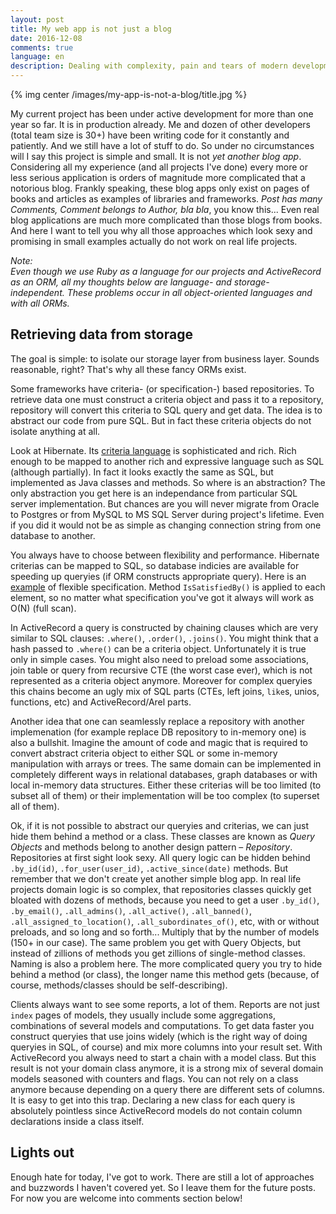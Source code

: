 ```yaml
---
layout: post
title: My web app is not just a blog
date: 2016-12-08
comments: true
language: en
description: Dealing with complexity, pain and tears of modern development and real life projects.
---
```


{% img center /images/my-app-is-not-a-blog/title.jpg %}

My current project has been under active development for more than one year so far. It is in production already. Me and dozen of other developers (total team size is 30+) have been writing code for it constantly and patiently. And we still have a lot of stuff to do. So under no circumstances will I say this project is simple and small. It is not _yet another blog app_. Considering all my experience (and all projects I've done) every more or less serious application is orders of magnitude more complicated that a notorious blog. Frankly speaking, these blog apps only exist on pages of books and articles as examples of libraries and frameworks. _Post has many Comments, Comment belongs to Author, bla bla_, you know this... Even real blog applications are much more complicated than those blogs from books. And here I want to tell you why all those approaches which look sexy and promising in small examples actually do not work on real life projects.

_Note:_  
_Even though we use Ruby as a language for our projects and ActiveRecord as an ORM, all my thoughts below are language- and storage- independent. These problems occur in all object-oriented languages and with all ORMs._

## Retrieving data from storage

The goal is simple: to isolate our storage layer from business layer. Sounds reasonable, right? That's why all these fancy ORMs exist.

Some frameworks have criteria- (or specification-) based repositories. To retrieve data one must construct a criteria object and pass it to a repository, repository will convert this criteria to SQL query and get data. The idea is to abstract our code from pure SQL. But in fact these criteria objects do not isolate anything at all.

Look at Hibernate. Its [criteria language](https://docs.jboss.org/hibernate/orm/3.3/reference/en/html/querycriteria.html) is sophisticated and rich. Rich enough to be mapped to another rich and expressive language such as SQL (although partially). In fact it looks exactly the same as SQL, but implemented as Java classes and methods. So where is an abstraction? The only abstraction you get here is an independance from particular SQL server implementation. But chances are you will never migrate from Oracle to Postgres or from MySQL to MS SQL Server during project's lifetime. Even if you did it would not be as simple as changing connection string from one database to another.

You always have to choose between flexibility and performance. Hibernate criterias can be mapped to SQL, so database indicies are available for speeding up queryies (if ORM constructs appropriate query). Here is an [example](http://www.codeproject.com/Articles/670115/Specification-pattern-in-Csharp) of flexible specification. Method `IsSatisfiedBy()` is applied to each element, so no matter what specification you've got it always will work as O(N) (full scan).

In ActiveRecord a query is constructed by chaining clauses which are very similar to SQL clauses: `.where()`, `.order()`, `.joins()`. You might think that a hash passed to `.where()` can be a criteria object. Unfortunately it is true only in simple cases. You might also need to preload some associations, join table or query from recursive CTE (the worst case ever), which is not represented as a criteria object anymore. Moreover for complex queryies this chains become an ugly mix of SQL parts (CTEs, left joins, `like`s, unios, functions, etc) and ActiveRecord/Arel parts.

Another idea that one can seamlessly replace a repository with another implemenation (for example replace DB repository to in-memory one) is also a bullshit. Imagine the amount of code and magic that is required to convert abstract criteria object to either SQL or some in-memory manipulation with arrays or trees. The same domain can be implemented in completely different ways in relational databases, graph databases or with local in-memory data structures. Either these criterias will be too limited (to subset all of them) or their implementation will be too complex (to superset all of them).

Ok, if it is not possible to abstract our queryies and criterias, we can just hide them behind a method or a class. These classes are known as _Query Objects_ and methods belong to another design pattern – _Repository_. Repositories at first sight look sexy. All query logic can be hidden behind `.by_id(id)`, `.for_user(user_id)`, `.active_since(date)` methods. But remember that we don't create yet another simple blog app. In real life projects domain logic is so complex, that repositories classes quickly get bloated with dozens of methods, because you need to get a user `.by_id()`, `.by_email()`, `.all_admins()`, `.all_active()`, `.all_banned()`, `.all_assigned_to_location()`, `.all_subordinates_of()`, etc, with or without preloads, and so long and so forth... Multiply that by the number of models (150+ in our case). The same problem you get with Query Objects, but instead of zillions of methods you get zillions of single-method classes. Naming is also a problem here. The more complicated query you try to hide behind a method (or class), the longer name this method gets (because, of course, methods/classes should be self-describing).

Clients always want to see some reports, a lot of them. Reports are not just `index` pages of models, they usually include some aggregations, combinations of several models and computations. To get data faster you construct queryies that use joins widely (which is the right way of doing queryies in SQL, of course) and mix more columns into your result set. With ActiveRecord you always need to start a chain with a model class. But this result is not your domain class anymore, it is a strong mix of several domain models seasoned with counters and flags. You can not rely on a class anymore because depending on a query there are different sets of columns. It is easy to get into this trap. Declaring a new class for each query is absolutely pointless since ActiveRecord models do not contain column declarations inside a class itself.

## Lights out

Enough hate for today, I've got to work. There are still a lot of approaches and buzzwords I haven't covered yet. So I leave them for the future posts. For now you are welcome into comments section below! 
